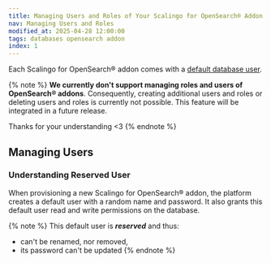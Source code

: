 ```yaml
---
title: Managing Users and Roles of Your Scalingo for OpenSearch® Addon
nav: Managing Users and Roles
modified_at: 2025-04-28 12:00:00
tags: databases opensearch addon
index: 1
---
```



Each Scalingo for OpenSearch® addon comes with a [default database user](#understanding-reserved-user).

{% note %}
**We currently don't support managing roles and users of OpenSearch® addons**.
Consequently, creating additional users and roles or deleting users and roles
is currently not possible. This feature will be integrated in a future
release.

Thanks for your understanding <3
{% endnote %}


## Managing Users

### Understanding Reserved User

When provisioning a new Scalingo for OpenSearch® addon, the platform creates a
default user with a random name and password. It also grants this default user
read and write permissions on the database.

{% note %}
This default user is ***reserved*** and thus:
- can't be renamed, nor removed,
- its password can't be updated
{% endnote %}
